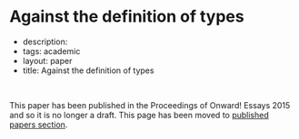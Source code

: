 # Against the definition of types


 - description: 
 - tags: academic
 - layout: paper
 - title: Against the definition of types

<br />

This paper has been published in the Proceedings of Onward! Essays 2015 and so it is no longer a draft.
This page has been moved to [published papers section](../../papers/against-types/index.html).